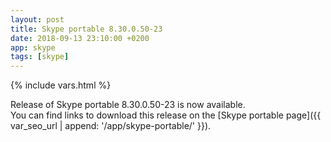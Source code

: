 ```yaml
---
layout: post
title: Skype portable 8.30.0.50-23
date: 2018-09-13 23:10:00 +0200
app: skype
tags: [skype]
---
```

{% include vars.html %}

Release of Skype portable 8.30.0.50-23 is now available.<br />
You can find links to download this release on the [Skype portable page]({{ var_seo_url | append: '/app/skype-portable/' }}).